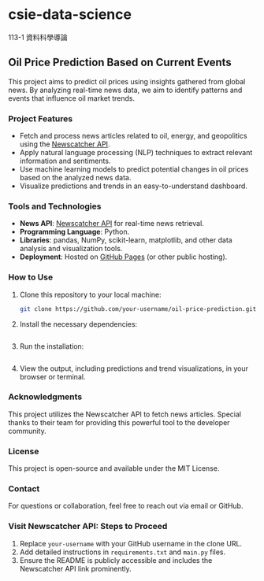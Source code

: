 # csie-data-science
113-1 資料科學導論

## Oil Price Prediction Based on Current Events

This project aims to predict oil prices using insights gathered from global news. By analyzing real-time news data, we aim to identify patterns and events that influence oil market trends.

### Project Features

- Fetch and process news articles related to oil, energy, and geopolitics using the [Newscatcher API](https://newscatcherapi.com/).
- Apply natural language processing (NLP) techniques to extract relevant information and sentiments.
- Use machine learning models to predict potential changes in oil prices based on the analyzed news data.
- Visualize predictions and trends in an easy-to-understand dashboard.

### Tools and Technologies

- **News API**: [Newscatcher API](https://newscatcherapi.com/) for real-time news retrieval.
- **Programming Language**: Python.
- **Libraries**: pandas, NumPy, scikit-learn, matplotlib, and other data analysis and visualization tools.
- **Deployment**: Hosted on [GitHub Pages](https://pages.github.com/) (or other public hosting).

### How to Use

1. Clone this repository to your local machine:
   ```bash
   git clone https://github.com/your-username/oil-price-prediction.git

2. Install the necessary dependencies:
   ```pip install -r requirements.txt
3. Run the installation:
   ```python main.py
4. View the output, including predictions and trend visualizations, in your browser or terminal.

### Acknowledgments
This project utilizes the Newscatcher API to fetch news articles. Special thanks to their team for providing this powerful tool to the developer community.

### License
This project is open-source and available under the MIT License.

### Contact
For questions or collaboration, feel free to reach out via email or GitHub.


### Visit Newscatcher API: Steps to Proceed
1. Replace `your-username` with your GitHub username in the clone URL.
2. Add detailed instructions in `requirements.txt` and `main.py` files.
3. Ensure the README is publicly accessible and includes the Newscatcher API link prominently.
